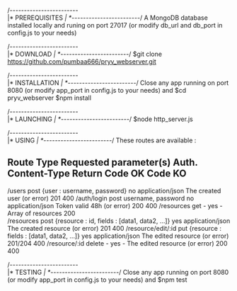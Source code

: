 /*------------------------*\
|*     PREREQUISITES      *|
\*------------------------*/
A MongoDB database installed locally
and runing on port 27017
(or modify db_url and db_port in config.js to your needs)

/*------------------------*\
|*        DOWNLOAD        *|
\*------------------------*/
$git clone https://github.com/pumbaa666/pryv_webserver.git

/*------------------------*\
|*      INSTALLATION      *|
\*------------------------*/
Close any app running on port 8080 (or modify app_port in config.js to your needs) and
$cd pryv_webserver
$npm install

/*------------------------*\
|*       LAUNCHING        *|
\*------------------------*/
$node http_server.js

/*------------------------*\
|*         USING          *|
\*------------------------*/
These routes are available :

Route				Type	Requested parameter(s)						Auth.	Content-Type		Return							Code OK	Code KO
---------------------------------------------------------------------------------------------------------------------------------------------------
/users				post	{user : username, password}					no		application/json	The created user (or error)		201		400	
/auth/login			post	username, password							no		application/json	Token valid 48h (or error)		200		400	
/resources			get		-											yes		-					Array of resources	200		
/resources			post	{resource : id, fields : [data1, data2, …]}	yes		application/json	The created resource (or error)	201		400	
/resource/edit/:id	put		{resource : fields : [data1, data2, …]}		yes		application/json	The edited resource (or error)	201/204	400
/resource/:id		delete	-											yes		-					The edited resource (or error)	200		400	

/*------------------------*\
|*        TESTING         *|
\*------------------------*/
Close any app running on port 8080 (or modify app_port in config.js to your needs) and
$npm test